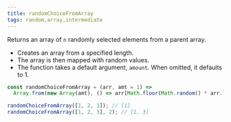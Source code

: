 ```yaml
---
title: randomChoiceFromArray
tags: random,array,intermediate
---
```


Returns an array of `n` randomly selected elements from a parent array.

- Creates an array from a specified length.
- The array is then mapped with random values.
- The function takes a default argument, `amount`. When omitted, it defaults to 1.

```js
const randomChoiceFromArray = (arr, amt = 1) =>
  Array.from(new Array(amt), () => arr[Math.floor(Math.random() * arr.length)]);
```

```js
randomChoiceFromArray([1, 2, 3]); // [1]
randomChoiceFromArray([1, 2, 3], 2); // [1, 3]
```
